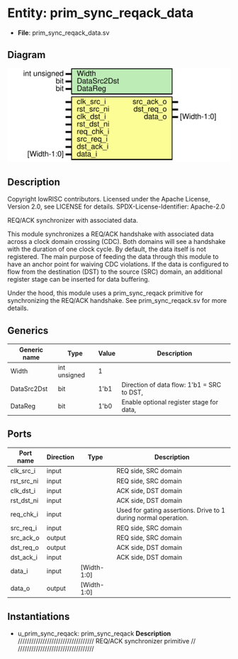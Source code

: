 # Entity: prim_sync_reqack_data

- **File**: prim_sync_reqack_data.sv
## Diagram

![Diagram](prim_sync_reqack_data.svg "Diagram")
## Description

 Copyright lowRISC contributors.
 Licensed under the Apache License, Version 2.0, see LICENSE for details.
 SPDX-License-Identifier: Apache-2.0

 REQ/ACK synchronizer with associated data.

 This module synchronizes a REQ/ACK handshake with associated data across a clock domain
 crossing (CDC). Both domains will see a handshake with the duration of one clock cycle. By
 default, the data itself is not registered. The main purpose of feeding the data through this
 module to have an anchor point for waiving CDC violations. If the data is configured to flow
 from the destination (DST) to the source (SRC) domain, an additional register stage can be
 inserted for data buffering.

 Under the hood, this module uses a prim_sync_reqack primitive for synchronizing the
 REQ/ACK handshake. See prim_sync_reqack.sv for more details.

## Generics

| Generic name | Type         | Value | Description                                  |
| ------------ | ------------ | ----- | -------------------------------------------- |
| Width        | int unsigned | 1     |                                              |
| DataSrc2Dst  | bit          | 1'b1  |  Direction of data flow: 1'b1 = SRC to DST,  |
| DataReg      | bit          | 1'b0  |  Enable optional register stage for data,    |
## Ports

| Port name  | Direction | Type        | Description                                                     |
| ---------- | --------- | ----------- | --------------------------------------------------------------- |
| clk_src_i  | input     |             | REQ side, SRC domain                                            |
| rst_src_ni | input     |             | REQ side, SRC domain                                            |
| clk_dst_i  | input     |             | ACK side, DST domain                                            |
| rst_dst_ni | input     |             | ACK side, DST domain                                            |
| req_chk_i  | input     |             | Used for gating assertions. Drive to 1 during normal operation. |
| src_req_i  | input     |             | REQ side, SRC domain                                            |
| src_ack_o  | output    |             | REQ side, SRC domain                                            |
| dst_req_o  | output    |             | ACK side, DST domain                                            |
| dst_ack_i  | input     |             | ACK side, DST domain                                            |
| data_i     | input     | [Width-1:0] |                                                                 |
| data_o     | output    | [Width-1:0] |                                                                 |
## Instantiations

- u_prim_sync_reqack: prim_sync_reqack
**Description**
//////////////////////////////////
 REQ/ACK synchronizer primitive //
//////////////////////////////////

